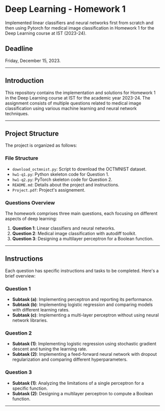 # Deep Learning - Homework 1
Implemented linear classifiers and neural networks first from scratch and then using Pytorch for medical image classification in Homework 1 for the Deep Learning course at IST (2023-24).

## Deadline
Friday, December 15, 2023.

---

## Introduction
This repository contains the implementation and solutions for Homework 1 in the Deep Learning course at IST for the academic year 2023-24. The assignment consists of multiple questions related to medical image classification using various machine learning and neural network techniques. 

---

## Project Structure
The project is organized as follows:

### File Structure
- `download_octmnist.py`: Script to download the OCTMNIST dataset.
- `hw1-q1.py`: Python skeleton code for Question 1.
- `hw1-q2.py`: PyTorch skeleton code for Question 2.
- `README.md`: Details about the project and instructions.
- `Project.pdf`: Project's assignement.

### Questions Overview
The homework comprises three main questions, each focusing on different aspects of deep learning:

1. **Question 1**: Linear classifiers and neural networks.
2. **Question 2**: Medical image classification with autodiff toolkit.
3. **Question 3**: Designing a multilayer perceptron for a Boolean function.

---

## Instructions
Each question has specific instructions and tasks to be completed. Here's a brief overview:

### Question 1
- **Subtask (a)**: Implementing perceptron and reporting its performance.
- **Subtask (b)**: Implementing logistic regression and comparing models with different learning rates.
- **Subtask (c)**: Implementing a multi-layer perceptron without using neural network libraries.

### Question 2
- **Subtask (1)**: Implementing logistic regression using stochastic gradient descent and tuning the learning rate.
- **Subtask (2)**: Implementing a feed-forward neural network with dropout regularization and comparing different hyperparameters.

### Question 3
- **Subtask (1)**: Analyzing the limitations of a single perceptron for a specific function.
- **Subtask (2)**: Designing a multilayer perceptron to compute a Boolean function.

---

